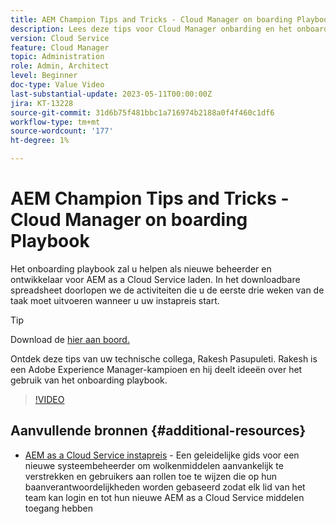 ```yaml
---
title: AEM Champion Tips and Tricks - Cloud Manager on boarding Playbook
description: Lees deze tips voor Cloud Manager onbarding en het onboarding playbook van AEM kampioen en expert, Rakesh Pasupuleti.
version: Cloud Service
feature: Cloud Manager
topic: Administration
role: Admin, Architect
level: Beginner
doc-type: Value Video
last-substantial-update: 2023-05-11T00:00:00Z
jira: KT-13228
source-git-commit: 31d6b75f481bbc1a716974b2188a0f4f460c1df6
workflow-type: tm+mt
source-wordcount: '177'
ht-degree: 1%

---
```



# AEM Champion Tips and Tricks - Cloud Manager on boarding Playbook

Het onboarding playbook zal u helpen als nieuwe beheerder en ontwikkelaar voor AEM as a Cloud Service laden. In het downloadbare spreadsheet doorlopen we de activiteiten die u de eerste drie weken van de taak moet uitvoeren wanneer u uw instapreis start.

>[!TIP]
>
>Download de [hier aan boord.](/help/cloud-service/assets/experts-resources/AEM-Cloud-Manager-Onboarding-Playbook.xlsx)

Ontdek deze tips van uw technische collega, Rakesh Pasupuleti. Rakesh is een Adobe Experience Manager-kampioen en hij deelt ideeën over het gebruik van het onboarding playbook.

>[!VIDEO](https://video.tv.adobe.com/v/3419299?quality=12&learn=on)

## Aanvullende bronnen {#additional-resources}

* [AEM as a Cloud Service instapreis](https://experienceleague.adobe.com/docs/experience-manager-cloud-service/content/onboarding/journey/overview.html) - Een geleidelijke gids voor een nieuwe systeembeheerder om wolkenmiddelen aanvankelijk te verstrekken en gebruikers aan rollen toe te wijzen die op hun baanverantwoordelijkheden worden gebaseerd zodat elk lid van het team kan login en tot hun nieuwe AEM as a Cloud Service middelen toegang hebben
